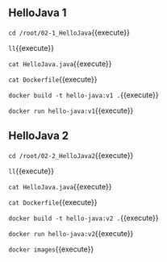 <br>


## HelloJava 1

`cd /root/02-1_HelloJava`{{execute}}

`ll`{{execute}}

`cat HelloJava.java`{{execute}}

`cat Dockerfile`{{execute}}

`docker build -t hello-java:v1 .`{{execute}}

`docker run hello-java:v1`{{execute}}


## HelloJava 2

`cd /root/02-2_HelloJava2`{{execute}}

`ll`{{execute}}

`cat HelloJava.java`{{execute}}

`cat Dockerfile`{{execute}}

`docker build -t hello-java:v2 .`{{execute}}

`docker run hello-java:v2`{{execute}}

`docker images`{{execute}}
